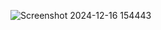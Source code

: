![Screenshot 2024-12-16 154443](https://github.com/user-attachments/assets/34935120-ea25-42c6-89a7-3e52be530b64)
